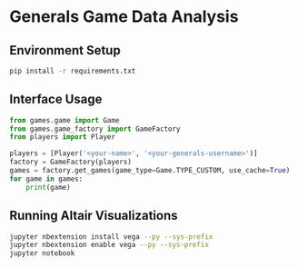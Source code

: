 # Generals Game Data Analysis

## Environment Setup

```bash
pip install -r requirements.txt
```

## Interface Usage

```python
from games.game import Game
from games.game_factory import GameFactory
from players import Player

players = [Player('<your-name>', '<your-generals-username>')]
factory = GameFactory(players)
games = factory.get_games(game_type=Game.TYPE_CUSTOM, use_cache=True)
for game in games:
    print(game)
```

## Running Altair Visualizations

```bash
jupyter nbextension install vega --py --sys-prefix
jupyter nbextension enable vega --py --sys-prefix
jupyter notebook
```
